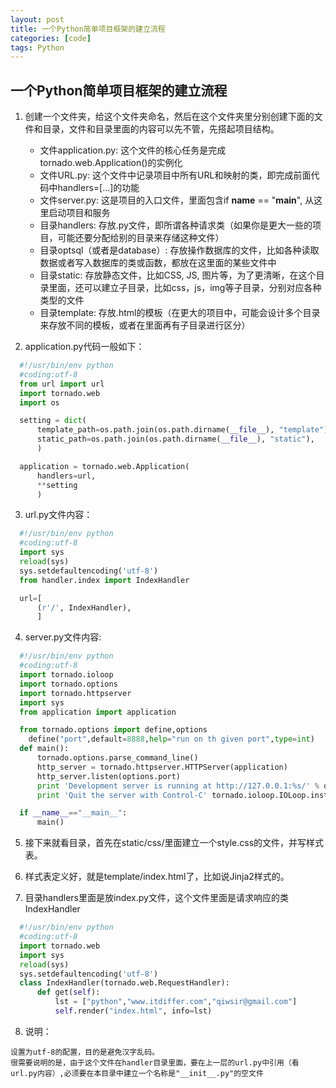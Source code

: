 ```yaml
---
layout: post
title: 一个Python简单项目框架的建立流程
categories: [code]
tags: Python
---
```


## 一个Python简单项目框架的建立流程

1. 创建一个文件夹，给这个文件夹命名，然后在这个文件夹里分别创建下面的文件和目录，文件和目录里面的内容可以先不管，先搭起项目结构。<br>
   - 文件application.py: 这个文件的核心任务是完成tornado.web.Application()的实例化
   - 文件URL.py: 这个文件中记录项目中所有URL和映射的类，即完成前面代码中handlers=[...]的功能
   - 文件server.py: 这是项目的入口文件，里面包含if __name__ == "__main__", 从这里启动项目和服务
   - 目录handlers: 存放.py文件，即所谓各种请求类（如果你是更大一些的项目，可能还要分配给别的目录来存储这种文件）
   - 目录optsql（或者是database）: 存放操作数据库的文件，比如各种读取数据或者写入数据库的类或函数，都放在这里面的某些文件中
   - 目录static: 存放静态文件，比如CSS, JS, 图片等，为了更清晰，在这个目录里面，还可以建立子目录，比如css，js，img等子目录，分别对应各种类型的文件
   - 目录template: 存放.html的模板（在更大的项目中，可能会设计多个目录来存放不同的模板，或者在里面再有子目录进行区分）<br>

2. application.py代码一般如下：
  ```python
    #!/usr/bin/env python
    #coding:utf-8
    from url import url
    import tornado.web
    import os

    setting = dict(
        template_path=os.path.join(os.path.dirname(__file__), "template"),
        static_path=os.path.join(os.path.dirname(__file__), "static"),
        )

    application = tornado.web.Application(
        handlers=url,
        **setting
        )
  ```

3. url.py文件内容：
  ```python
    #!/usr/bin/env python
    #coding:utf-8
    import sys
    reload(sys)
    sys.setdefaultencoding('utf-8')
    from handler.index import IndexHandler

    url=[
        (r'/', IndexHandler),
        ]
  ```

4. server.py文件内容:
  ```python
    #!/usr/bin/env python
    #coding:utf-8
    import tornado.ioloop
    import tornado.options
    import tornado.httpserver
    import sys
    from application import application

    from tornado.options import define,options
      define("port",default=8888,help="run on th given port",type=int)
    def main():
        tornado.options.parse_command_line()
        http_server = tornado.httpserver.HTTPServer(application)
        http_server.listen(options.port)
        print 'Development server is running at http://127.0.0.1:%s/' % options.port
        print 'Quit the server with Control-C' tornado.ioloop.IOLoop.instance().start()

    if __name__=="__main__":
        main()
  ```

5. 接下来就看目录，首先在static/css/里面建立一个style.css的文件，并写样式表。

6. 样式表定义好，就是template/index.html了，比如说Jinja2样式的。

7. 目录handlers里面是放index.py文件，这个文件里面是请求响应的类IndexHandler
  ```python
    #!/usr/bin/env python
    #coding:utf-8
    import tornado.web
    import sys
    reload(sys)
    sys.setdefaultencoding('utf-8')
    class IndexHandler(tornado.web.RequestHandler):
        def get(self):
            lst = ["python","www.itdiffer.com","qiwsir@gmail.com"]
            self.render("index.html", info=lst)
  ```
8. 说明：
``` text
设置为utf-8的配置，目的是避免汉字乱码。
很需要说明的是，由于这个文件在handler目录里面，要在上一层的url.py中引用（看url.py内容）,必须要在本目录中建立一个名称是"__init__.py"的空文件
```
